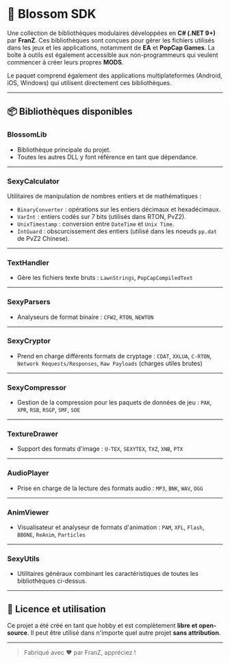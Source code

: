 # 🌸 Blossom SDK

Une collection de bibliothèques modulaires développées en **C# (.NET 9+)** par **FranZ**. Ces bibliothèques sont conçues pour gérer les fichiers utilisés dans les jeux et les applications, notamment de **EA** et **PopCap Games**. La boîte à outils est également accessible aux non-programmeurs qui veulent commencer à créer leurs propres **MODS**.

Le paquet comprend également des applications multiplateformes (Android, iOS, Windows) qui utilisent directement ces bibliothèques.

---

## 📦 Bibliothèques disponibles


### BlossomLib

- Bibliothèque principale du projet.
- Toutes les autres DLL y font référence en tant que dépendance.

---

### SexyCalculator

Utilitaires de manipulation de nombres entiers et de mathématiques :

- `BinaryConverter` : opérations sur les entiers décimaux et hexadécimaux.
- `VarInt` : entiers codés sur 7 bits (utilisés dans RTON, PvZ2).
- `UnixTimestamp` : conversion entre `DateTime` et `Unix Time`.
- `IntGuard` : obscurcissement des entiers (utilisé dans les noeuds `pp.dat` de PvZ2 Chinese).

---

### TextHandler

- Gère les fichiers texte bruts : `LawnStrings`, `PopCapCompiledText`

---

### SexyParsers

- Analyseurs de format binaire : `CFW2`, `RTON`, `NEWTON`

---

### SexyCryptor

- Prend en charge différents formats de cryptage : `CDAT`, `XXLUA`, `C-RTON`, `Network Requests/Responses`, `Raw Payloads` (charges utiles brutes)

---

### SexyCompressor

- Gestion de la compression pour les paquets de données de jeu : `PAK`, `XPR`, `RSB`, `RSGP`, `SMF`, `SOE`

---

### TextureDrawer

- Support des formats d'image : `U-TEX`, `SEXYTEX`, `TXZ`, `XNB`, `PTX`

---

### AudioPlayer

- Prise en charge de la lecture des formats audio : `MP3`, `BNK`, `WAV`, `OGG`

---

### AnimViewer

- Visualisateur et analyseur de formats d'animation : `PAM`, `XFL`, `Flash`, `BBONE`, `ReAnim`, `Particles`

---

### SexyUtils

- Utilitaires généraux combinant les caractéristiques de toutes les bibliothèques ci-dessus.

---

## 📜 Licence et utilisation

Ce projet a été créé en tant que hobby et est complètement **libre et open-source**. Il peut être utilisé dans n'importe quel autre projet **sans attribution**.

---

> Fabriqué avec ❤️ par FranZ, appréciez !